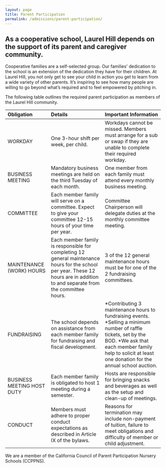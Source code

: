 ```yaml
---
layout: page
title: Parent Participation
permalink: /admissions/parent-participation/
---
```


## As a cooperative school, Laurel Hill depends on the support of its parent and caregiver community. 

Cooperative families are a self-selected group. Our families' dedication to the school is an extension of the dedication they have for their children. At Laurel Hill, you not only get to see your child in action you get to learn from a wide variety of other parents. It’s inspiring to see how many people are willing to go beyond what’s required and to feel empowered by pitching in. 

The following table outlines the required parent participation as members of the Laurel Hill community.


| Obligation | Details | Important Information |
|:--------|:-------|:--------|
| WORKDAY | One 3-hour shift per week, per child. | Workdays cannot be missed. Members must arrange for a sub or swap if they are unable to complete their required workday. |
| BUSINESS MEETING | Mandatory business meetings are held on the third Tuesday of each month. | One member from each family must attend every monthly business meeting. |
| COMMITTEE | Each member family will serve on a committee. Expect to give your committee 12-15 hours of your time per year. | Committee Chairperson will delegate duties at the monthly committee meeting. |
| MAINTENANCE (WORK) HOURS | Each member family is responsible for completing 12 general maintenance hours for the school per year. These 12 hours are in addition to and separate from the committee hours. | 3 of the 12 general maintenance hours must be for one of the 2 fundraising committees. |
| FUNDRAISING | The school depends on assistance from each member family for fundraising and fiscal development. | *Contributing 3 maintenance hours to fundraising events. *Selling a minimum number of raffle tickets, set by the BOD.  *We ask that each member family help to solicit at least one donation for the annual school auction.|
| BUSINESS MEETING HOST DUTY | Each member family is obligated to host 1 meeting during a semester. | Hosts are responsible for bringing snacks and beverages as well as the setup and clean-up of meetings. |
| CONDUCT | Members must adhere to proper conduct expectations as described in Article IX of the bylaws. | Reasons for termination may include non-payment of tuition, failure to meet obligations and difficulty of member or child adjustment. |


We are a member of the California Council of Parent Participation Nursery Schools (CCPPNS).